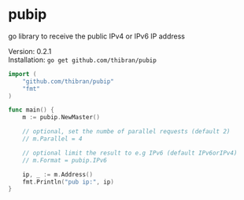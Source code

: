 # pubip
go library to receive the public IPv4 or IPv6 IP address

Version: 0.2.1  
Installation: `go get github.com/thibran/pubip`

```go
import (
    "github.com/thibran/pubip"
    "fmt"
)

func main() {
    m := pubip.NewMaster()

    // optional, set the numbe of parallel requests (default 2)
    // m.Parallel = 4

    // optional limit the result to e.g IPv6 (default IPv6orIPv4)
    // m.Format = pubip.IPv6

    ip, _ := m.Address()
    fmt.Println("pub ip:", ip)
}
```